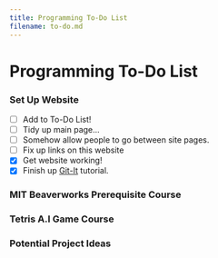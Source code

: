 ```yaml
---
title: Programming To-Do List
filename: to-do.md
--- 
```

# Programming To-Do List

### Set Up Website
- [ ] Add to To-Do List!
- [ ] Tidy up main page...
- [ ] Somehow allow people to go between site pages.
- [ ] Fix up links on this website
- [x] Get website working!
- [x] Finish up [Git-It](https://github.com/jlord/git-it-electron) tutorial.

### MIT Beaverworks Prerequisite Course
### Tetris A.I Game Course
### Potential Project Ideas